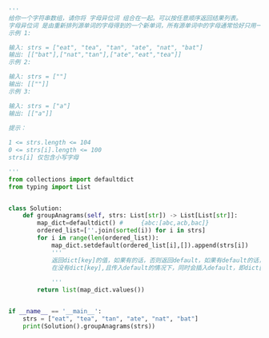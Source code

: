 
<BlogInfo title="35.字母异位词分组" author="白日梦想猿" pv=0 read_times=0 pre_cost_time=0分52秒 category="leetcode" tag_list="['leetcode']" create_time="2022.03.10 22:23:22" update_time="2022.03.10 23:18:52" />

```python
'''
给你一个字符串数组，请你将 字母异位词 组合在一起。可以按任意顺序返回结果列表。
字母异位词 是由重新排列源单词的字母得到的一个新单词，所有源单词中的字母通常恰好只用一次。
示例 1:

输入: strs = ["eat", "tea", "tan", "ate", "nat", "bat"]
输出: [["bat"],["nat","tan"],["ate","eat","tea"]]
示例 2:

输入: strs = [""]
输出: [[""]]
示例 3:

输入: strs = ["a"]
输出: [["a"]]
 
提示：

1 <= strs.length <= 104
0 <= strs[i].length <= 100
strs[i] 仅包含小写字母

'''
from collections import defaultdict
from typing import List


class Solution:
    def groupAnagrams(self, strs: List[str]) -> List[List[str]]:
        map_dict=defaultdict() #     {abc:[abc,acb,bac]}
        ordered_list=[''.join(sorted(i)) for i in strs]
        for i in range(len(ordered_list)):
            map_dict.setdefault(ordered_list[i],[]).append(strs[i])
            '''
            返回dict[key]的值，如果有的话，否则返回default，如果有default的话，否则返回None
            在没有dict[key],且传入default的情况下，同时会插入default，即dict[key]=default
    
            '''
        return list(map_dict.values())


if __name__ == '__main__':
    strs = ["eat", "tea", "tan", "ate", "nat", "bat"]
    print(Solution().groupAnagrams(strs))

```

